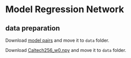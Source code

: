 # Model Regression Network

## data preparation

Download [model pairs](https://cloud.tsinghua.edu.cn/f/8f349d63d0304f43984c/?dl=1) and move it to `data` folder.

Download [Caltech256_w0.npy](https://cloud.tsinghua.edu.cn/f/748f9312193742fda43f/?dl=1) and move it to `data` folder.